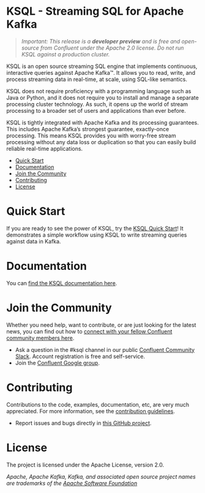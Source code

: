 # KSQL - Streaming SQL for Apache Kafka

> *Important: This release is a **developer preview** and is free and open-source from Confluent under the Apache 2.0 license. Do not run KSQL against a production cluster.*

KSQL is an open source streaming SQL engine that implements continuous, interactive queries against Apache Kafka™.
It allows you to read, write, and process streaming data in real-time, at scale, using SQL-like semantics.

KSQL does not require proficiency with a programming language such as Java or Python, and it does not require you to install and manage a separate processing cluster technology. As such, it opens up the world of stream processing to a broader set of users and applications than ever before.

KSQL is tightly integrated with Apache Kafka and its processing guarantees.  This includes Apache Kafka’s strongest guarantee, exactly-once processing.  This means KSQL provides you with worry-free stream processing without any data loss or duplication so that you can easily build reliable real-time applications.

- [Quick Start](#quick-start)
- [Documentation](#documentation)
- [Join the Community](#join-the-community)
- [Contributing](#contributing)
- [License](#license)

# Quick Start
If you are ready to see the power of KSQL, try the [KSQL Quick Start](/docs/quickstart#quick-start)!
It demonstrates a simple workflow using KSQL to write streaming queries against data in Kafka.

# Documentation
You can [find the KSQL documentation here](/docs/).

# Join the Community
Whether you need help, want to contribute, or are just looking for the latest news, you can find out how to [connect with your fellow Confluent community members here](https://www.confluent.io/contact-us-thank-you/).

* Ask a question in the #ksql channel in our public [Confluent Community Slack](https://confluent.typeform.com/to/GxTHUD). Account registration is free and self-service.
* Join the [Confluent Google group](https://groups.google.com/forum/#!forum/confluent-platform).

# Contributing
Contributions to the code, examples, documentation, etc, are very much appreciated. For more information, see the [contribution guidelines](/docs/contributing.md).

- Report issues and bugs directly in [this GitHub project](https://github.com/confluentinc/ksql/issues).

# License
The project is licensed under the Apache License, version 2.0.

*Apache, Apache Kafka, Kafka, and associated open source project names are trademarks of the [Apache Software Foundation](https://www.apache.org/)*

